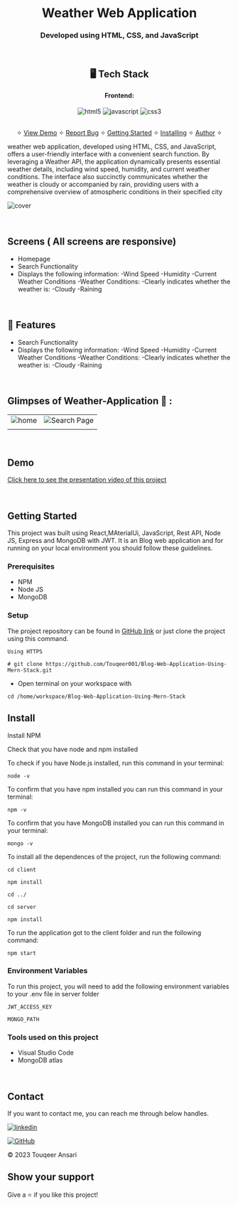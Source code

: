<h1 align="center">Weather Web Application</h1>

<h3 align="center">Developed using HTML, CSS, and JavaScript</h3>

<br />

<h2 align="center">🖥️ Tech Stack</h2>


<h4 align="center">Frontend:</h4>

<p align="center">
  <img src="https://img.shields.io/badge/HTML5-E34F26?style=for-the-badge&logo=html5&logoColor=white" alt="html5" />
  <img src="https://img.shields.io/badge/JavaScript-323330?style=for-the-badge&logo=javascript&logoColor=F7DF1E" alt="javascript" />
  <img src="https://img.shields.io/badge/CSS3-1572B6?style=for-the-badge&logo=css3&logoColor=white" alt="css3" />

</p>





<p align="center">
  <br />&#10023;
  <a href="#Demo">View Demo</a> &#10023;
  <a href="https://github.com/Touqeer001/Weather-web-base-application/issues">Report Bug</a> &#10023;
  <a href="#Getting-Started">Getting Started</a> &#10023; 
  <a href="#Install">Installing</a> &#10023;
  <a href="#Contact">Author</a> &#10023;
</p>

weather web application, developed using HTML, CSS, and JavaScript, offers a user-friendly interface with a convenient search function. By leveraging a Weather API, the application dynamically presents essential weather details, including wind speed, humidity, and current weather conditions. The interface also succinctly communicates whether the weather is cloudy or accompanied by rain, providing users with a comprehensive overview of atmospheric conditions in their specified city



![cover](https://github.com/Touqeer001/Weather-web-base-application/assets/126690073/7a4f9ce3-ea7f-499d-923a-cd1a104f67b7)



<br />

## Screens ( All screens are responsive)
- Homepage
- Search Functionality
- Displays the following information:
-Wind Speed
-Humidity
-Current Weather Conditions
-Weather Conditions:
-Clearly indicates whether the weather is:
-Cloudy
-Raining



<br />


## 🚀 Features
- Search Functionality
- Displays the following information:
-Wind Speed
-Humidity
-Current Weather Conditions
-Weather Conditions:
-Clearly indicates whether the weather is:
-Cloudy
-Raining


<br />

## Glimpses of Weather-Application 🙈 :


<table>
  <tr>
    <td><img src="(https://github.com/Touqeer001/Weather-web-base-application/assets/126690073/71189143-d389-4a98-9169-cd0a8c5b497d)" alt="home" /></td>
  <td><img src="(https://github.com/Touqeer001/Weather-web-base-application/assets/126690073/d8096c2b-2f78-4470-8978-10d5b70222d0)" alt="Search Page" /></td>
  </tr>
  <tr>
    <td><img src="(https://github.com/Touqeer001/Weather-web-base-application/assets/126690073/b7ed7b56-e333-4282-b7aa-a805d8a3dc57)" alt="" /></td>
    <td><img src="(https://github.com/Touqeer001/Weather-web-base-application/assets/126690073/7c75e11c-ba7e-42a2-bb86-64b549a135ae)" alt="" /></td>
  </tr>

  
 
</table>

<br />





<h2>Demo</h2>

[Click here to see the presentation video of this project]()


<br />


## Getting Started

This project was built using React,MAterialUi, JavaScript, Rest API, Node JS, Express and MongoDB with JWT. It is an Blog web application and for running on your local environment you should follow these guidelines.


### Prerequisites

- NPM
- Node JS
- MongoDB

### Setup


The project repository can be found in [GitHub link](https://github.com/Touqeer001/Blog-Web-Application-Using-Mern-Stack.git) or just clone the project using this command.


```
Using HTTPS

# git clone https://github.com/Touqeer001/Blog-Web-Application-Using-Mern-Stack.git
```

+ Open terminal on your workspace with

```
cd /home/workspace/Blog-Web-Application-Using-Mern-Stack
```


## Install

Install NPM

Check that you have node and npm installed

To check if you have Node.js installed, run this command in your terminal:


```
node -v
```

To confirm that you have npm installed you can run this command in your terminal:


```
npm -v
```

To confirm that you have MongoDB installed you can run this command in your terminal:


```
mongo -v
```


To install all the dependences of the project, run the following command:


```
cd client

npm install

cd ../

cd server

npm install
```


To run the application got to the client folder and run the following command:

```
npm start
```

### Environment Variables

To run this project, you will need to add the following environment variables to your .env file in server folder

`JWT_ACCESS_KEY`

`MONGO_PATH`


### Tools used on this project

- Visual Studio Code
- MongoDB atlas
<br />



## Contact

If you want to contact me, you can reach me through below handles.


[![linkedin](https://img.shields.io/badge/touqeer-0077B5?style=for-the-badge&logo=linkedin&logoColor=white)](https://www.linkedin.com/in/touqeer-ansari) 


[![GitHub](https://img.shields.io/badge/Touqeer001-20232A?style=for-the-badge&logo=Github&logoColor=white)](https://github.com/Touqeer001)

© 2023 Touqeer Ansari



## Show your support

Give a ⭐️ if you like this project!

